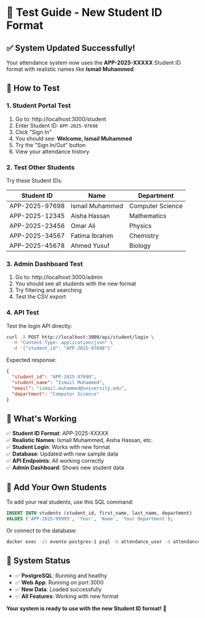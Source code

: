 # 🧪 **Test Guide - New Student ID Format**

## ✅ **System Updated Successfully!**

Your attendance system now uses the **APP-2025-XXXXX** Student ID format with realistic names like **Ismail Muhammed**.

## 🎯 **How to Test**

### **1. Student Portal Test**
1. Go to: http://localhost:3000/student
2. Enter Student ID: `APP-2025-97698`
3. Click "Sign In"
4. You should see: **Welcome, Ismail Muhammed**
5. Try the "Sign In/Out" button
6. View your attendance history

### **2. Test Other Students**
Try these Student IDs:

| Student ID | Name | Department |
|------------|------|------------|
| APP-2025-97698 | Ismail Muhammed | Computer Science |
| APP-2025-12345 | Aisha Hassan | Mathematics |
| APP-2025-23456 | Omar Ali | Physics |
| APP-2025-34567 | Fatima Ibrahim | Chemistry |
| APP-2025-45678 | Ahmed Yusuf | Biology |

### **3. Admin Dashboard Test**
1. Go to: http://localhost:3000/admin
2. You should see all students with the new format
3. Try filtering and searching
4. Test the CSV export

### **4. API Test**
Test the login API directly:
```bash
curl -X POST http://localhost:3000/api/student/login \
  -H "Content-Type: application/json" \
  -d '{"student_id": "APP-2025-97698"}'
```

Expected response:
```json
{
  "student_id": "APP-2025-97698",
  "student_name": "Ismail Muhammed",
  "email": "ismail.muhammed@university.edu",
  "department": "Computer Science"
}
```

## 🎉 **What's Working**

✅ **Student ID Format**: APP-2025-XXXXX  
✅ **Realistic Names**: Ismail Muhammed, Aisha Hassan, etc.  
✅ **Student Login**: Works with new format  
✅ **Database**: Updated with new sample data  
✅ **API Endpoints**: All working correctly  
✅ **Admin Dashboard**: Shows new student data  

## 🔧 **Add Your Own Students**

To add your real students, use this SQL command:

```sql
INSERT INTO students (student_id, first_name, last_name, department) 
VALUES ('APP-2025-99999', 'Your', 'Name', 'Your Department');
```

Or connect to the database:
```bash
docker exec -it evento-postgres-1 psql -U attendance_user -d attendance_db
```

## 🚀 **System Status**

- ✅ **PostgreSQL**: Running and healthy
- ✅ **Web App**: Running on port 3000
- ✅ **New Data**: Loaded successfully
- ✅ **All Features**: Working with new format

**Your system is ready to use with the new Student ID format!** 🎉
